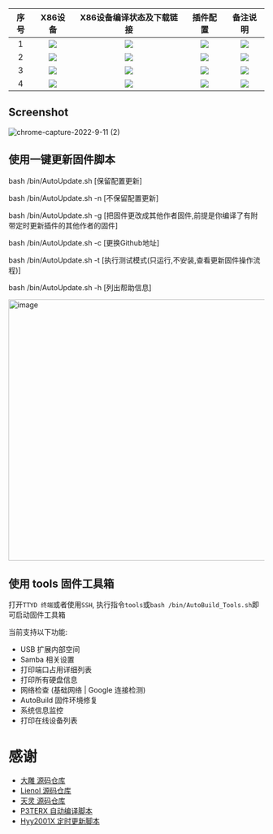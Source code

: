 |   序号    |     X86设备  |   X86设备编译状态及下载链接 |   插件配置   | 备注说明   |
| :-----------------: | :-------------: |:-----------------: | :-----------------: |  :-----------------: | 
| 1 |   [![](https://img.shields.io/badge/GWen124%40OpenWrt-X86__64(Lean)-lightgrey)](https://github.com/GWen124/AutoBuild-OpenWrt/blob/main/.github/workflows/build_x64_18.06.yml)    | [![](https://github.com/GWen124/AutoBuild-OpenWrt/workflows/18.06/badge.svg)](https://github.com/GWen124/AutoBuild-OpenWrt/actions/workflows/build_x64_18.06.yml) |[![](https://img.shields.io/badge/编译-配置-orange.svg)](https://github.com/GWen124/AutoBuild-OpenWrt/blob/main/build/Lede_source/.config) | ![](https://img.shields.io/github/last-commit/GWen124/AutoBuild-OpenWrt.svg)
| 2 |   [![](https://img.shields.io/badge/GWen124%40OpenWrt-X86__64(Lienol)-lightgrey)](https://github.com/GWen124/AutoBuild-OpenWrt/blob/main/.github/workflows/build_x64_19.07.yml)    | [![](https://github.com/GWen124/AutoBuild-OpenWrt/workflows/19.07/badge.svg)](https://github.com/GWen124/AutoBuild-OpenWrt/actions/workflows/build_x64_19.07.yml) |[![](https://img.shields.io/badge/编译-配置-orange.svg)](https://github.com/GWen124/AutoBuild-OpenWrt/blob/main/build/Lienol_source/.config) | ![](https://img.shields.io/github/last-commit/GWen124/AutoBuild-OpenWrt.svg)
| 3 |   [![](https://img.shields.io/badge/GWen124%40OpenWrt-X86__64(Immortalwrt)-lightgrey)](https://github.com/GWen124/AutoBuild-OpenWrt/blob/main/.github/workflows/build_x64_21.02.yml)    | [![](https://github.com/GWen124/AutoBuild-OpenWrt/workflows/21.02/badge.svg)](https://github.com/GWen124/AutoBuild-OpenWrt/actions/workflows/build_x64_21.02.yml) |[![](https://img.shields.io/badge/编译-配置-orange.svg)](https://github.com/GWen124/AutoBuild-OpenWrt/blob/main/build/immortalwrt_source/.config) | ![](https://img.shields.io/github/last-commit/GWen124/AutoBuild-OpenWrt.svg)
| 4 |    [![](https://img.shields.io/badge/GWen124%40OpenWrt-X86__64(Official)-lightgrey)](https://github.com/GWen124/AutoBuild-OpenWrt/blob/main/.github/workflows/build_x64_22.03.yml)     |[![](https://github.com/GWen124/AutoBuild-OpenWrt/workflows/22.03/badge.svg)](https://github.com/GWen124/AutoBuild-OpenWrt/blob/main/.github/workflows/build_x64_22.03.yml) |[![](https://img.shields.io/badge/编译-配置-orange.svg)](https://github.com/GWen124/AutoBuild-OpenWrt/blob/main/build/Official_source/.config) | ![](https://img.shields.io/github/last-commit/GWen124/AutoBuild-OpenWrt.svg)

## Screenshot
![chrome-capture-2022-9-11 (2)](https://user-images.githubusercontent.com/82129072/195099530-6bf41731-bcf9-4fdf-9752-26f542330b03.gif)

## 使用一键更新固件脚本

bash /bin/AutoUpdate.sh				[保留配置更新]

bash /bin/AutoUpdate.sh	-n			[不保留配置更新]

bash /bin/AutoUpdate.sh	-g			[把固件更改成其他作者固件,前提是你编译了有附带定时更新插件的其他作者的固件]

bash /bin/AutoUpdate.sh	-c			[更换Github地址]

bash /bin/AutoUpdate.sh	-t			[执行测试模式(只运行,不安装,查看更新固件操作流程)]

bash /bin/AutoUpdate.sh	-h			[列出帮助信息]

<img width="514" alt="image" src="https://user-images.githubusercontent.com/82129072/195095833-fd593e25-8310-43fe-9e91-4836bcb6ee2a.png">

## 使用 tools 固件工具箱

   打开`TTYD 终端`或者使用`SSH`, 执行指令`tools`或`bash /bin/AutoBuild_Tools.sh`即可启动固件工具箱

   当前支持以下功能:

   - USB 扩展内部空间
   - Samba 相关设置
   - 打印端口占用详细列表
   - 打印所有硬盘信息
   - 网络检查 (基础网络 | Google 连接检测)
   - AutoBuild 固件环境修复
   - 系统信息监控
   - 打印在线设备列表

# 感谢
- [大雕 源码仓库](https://github.com/coolsnowwolf/lede.git)
- [Lienol 源码仓库](https://github.com/Lienol/openwrt.git)
- [天灵 源码仓库](https://github.com/project-openwrt/openwrt.git)
- [P3TERX 自动编译脚本](https://github.com/P3TERX/Actions-OpenWrt)
- [Hyy2001X 定时更新脚本](https://github.com/Hyy2001X/AutoBuild-Actions)